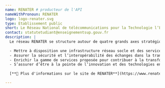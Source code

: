 ```yaml
---
name: RENATER # producteur de l'API
nameWithPronoun: RENATER
logo: logo-renater.svg
type: Etablissement public
short: Le Réseau National de télécommunications pour la Technologie l’Enseignement et la Recherche, est l’acteur de référence des infrastructures du numérique de la communauté enseignement recherche.
contact: statutetudiant@enseignementsup.gouv.fr
description: |
  Le réseau RENATER se structure autour de quatre grands axes stratégiques : 
  
  - Mettre à disposition une infrastructure réseau socle et des services réseau innovants, de qualité, interopérables, itinérants pour l’Enseignement et la Recherche en tout point du territoire français et à l’échelle internationale.
  - Assurer la sécurité et l’interopérabilité des échanges dans la transparence et la confiance pour l’Enseignement et la Recherche.
  - Enrichir la gamme de services proposée pour contribuer à la transformation numérique des acteurs de l’Enseignement et de la Recherche.
  - S’assurer d’être à la pointe de l’innovation et des technologies en matière de réseau en France et à l’international. 
  
  [**🔗 Plus d'informations sur le site de RENATER**](https://www.renater.fr/)

---
```

